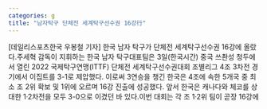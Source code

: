 ```yaml
---
categories: g
title: "남자탁구 단체전 세계탁구선수권 16강行"
---
```

[데일리스포츠한국 우봉철 기자] 한국 남자 탁구가 단체전 세계탁구선수권 16강에 올랐다.주세혁 감독이 지휘하는 한국 남자 탁구대표팀은 3일(한국시간) 중국 쓰촨성 청두에서 열린 2022 국제탁구연맹(ITTF) 단체전 세계탁구선수권대회 조별리그 4조 3차전 경기에서 이집트를 3-1로 제압했다. 이로써 3연승을 챙긴 한국은 4조에 속한 5개국 중 최소 조 2위 확보 및 1위에 오르며 16강 진출에 성공했다. 앞서 한국은 캐나다와 체코를 상대한 1·2차전을 모두 3-0으로 이겼던 바 있다.이번 대회는 각 조 1·2위 팀이 곧장 16강에